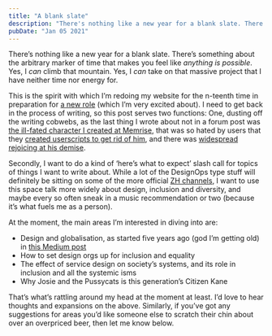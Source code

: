 ```yaml
---
title: "A blank slate"
description: "There's nothing like a new year for a blank slate. There's something about the arbitrary marker of time that makes you feel like anything is possible."
pubDate: "Jan 05 2021"
---
```


There’s nothing like a new year for a blank slate. There’s something about the arbitrary marker of time that makes you feel like *anything is possible*. Yes, I *can* climb that mountain. Yes, I *can* take on that massive project that I have neither time nor energy for.  


This is the spirit with which I’m redoing my website for the n-teenth time in preparation for [a new role](https://twitter.com/lurkmoophy/status/1340950974249234433) (which I’m very excited about). I need to get back in the process of writing, so this post serves two functions: One, dusting off the writing cobwebs, as the last thing I wrote about not in a forum post was [the ill-fated character I created at Memrise](https://medium.com/product-memrise/the-birth-of-ziggy-creating-a-character-based-ranking-system-612fa9562294), that was so hated by users that they [created userscripts to get rid of him](https://community.memrise.com/t/do-not-show-the-ziggy-userscript/15117/6), and there was [widespread rejoicing at his demise](https://community.memrise.com/t/goodbye-ziggy/27571/6).   


Secondly, I want to do a kind of ‘here’s what to expect’ slash call for topics of things I want to write about. While a lot of the DesignOps type stuff will definitely be sitting on some of the more official [ZH channels](https://blog.zeroheight.com/), I want to use this space talk more widely about design, inclusion and diversity, and maybe every so often sneak in a music recommendation or two (because it’s what fuels me as a person).  


At the moment, the main areas I’m interested in diving into are:

* Design and globalisation, as started five years ago (god I’m getting old) in [this Medium post](https://medium.com/@lurkmoophy/is-globalisation-causing-a-homogenisation-of-design-3aa8c369a883)
* How to set design orgs up for inclusion and equality
* The effect of service design on society’s systems, and its role in inclusion and all the systemic isms
* Why Josie and the Pussycats is this generation’s Citizen Kane  


That’s what’s rattling around my head at the moment at least. I’d love to hear thoughts and expansions on the above. Similarly, if you’ve got any suggestions for areas you’d like someone else to scratch their chin about over an overpriced beer, then let me know below.
